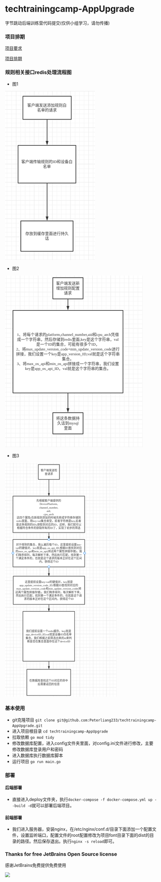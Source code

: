 # techtrainingcamp-AppUpgrade
字节跳动后端训练营代码提交(仅供小组学习，请勿传播)

### 项目排期
[项目要求](https://docs.qq.com/doc/DTGFPVWRrRVZMWlVX)

[项目排期](https://docs.qq.com/sheet/DTGRLV3Rja0Rrb0Fi?tab=BB08J2)

### 规则相关接口redis处理流程图
+ 图1

![流程图](./source/img_1.png)
+ 图2

![流程图](./source/img_2.png)
+ 图3

![流程图](./source/img_3.png)

### 基本使用
+ git克隆项目 `git clone git@github.com:Peterliang233/techtrainingcamp-AppUpgrade.git`
+ 进入项目根目录 `cd techtrainingcamp-AppUpgrade`
+ 拉取依赖 `go mod tidy`
+ 修改数据库配置，进入config文件夹里面，对config.ini文件进行修改，主要修改数据库登录用户和密码
+ 进入数据库执行数据库脚本
+ 运行项目 `go run main.go`

### 部署
#### 后端部署
+ 直接进入deploy文件夹，执行`docker-compose -f docker-compose.yml up --build -d`就可以部署后端项目。

#### 前端部署
+ 我们进入服务器，安装nginx，在/etc/nginx/conf.d/目录下面添加一个配置文件，设置监听端口，配置文件的root配置修改为项目font目录下面的dist的目录的路径。然后保存退出。执行`nginx -s reload`即可。


### Thanks for free JetBrains Open Source license

感谢JetBrains免费提供免费使用

<a href="https://www.jetbrains.com" target="_blank"><img src="https://gitee.com/wejectchan/ginblog/raw/master/upload/jet.png" height="200" /></a>